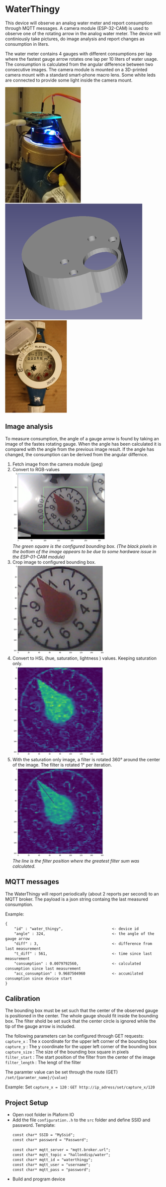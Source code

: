 # WaterThingy

This device will observe an analog water meter and report consumption through MQTT messages. A camera module (ESP-32-CAM) is used to observe one of the rotating arrow in the analog water meter. The device will continiously take pictures, do image analysis and report changes as consumption in liters.

The water meter contains 4 gauges with different consumptions per lap where the fastest gauge arrow rotates one lap per 10 liters of water usage. The consumption is calculated from the angular difference between two consecutive images. The camera module is mounted on a 3D-printed camera mount with a standard smart-phone macro lens. Some white leds are connected to provide some light inside the camera mount.

![setup](setup.png) ![mount](mount.png) ![water meter](vattenmatare.jpeg)

## Image analysis
To measure consumption, the angle of a gauge arrow is found by taking an image of the fastes rotating gauge. When the angle has been calculated it is compared with the angle from the previous image result. If the angle has changed, the consumption can be derived from the angular differnce.


1. Fetch image from the camera module (jpeg)
2. Convert to RGB-values  
   ![stage1](stage1.png)  
   *The green square is the configured bounding box. (The black pixels in the bottom of the image appears to be due to some hardware issue in the ESP-01-CAM module)*
3. Crop image to configured bounding box.  
   ![stage1](stage2.png)
4. Convert to HSL (hue, saturation, lightness ) values. Keeping saturation only.  
   ![stage1](stage3.png)
5. With the saturation only image, a filter is rotated 360&deg; around the center of the image. The filter is rotated 1&deg; per iteration.  
   ![](stage4.png)  
   *The line is the filter position where the greatest filter sum was calculated.*


## MQTT messages
The WaterThingy will report periodically (about 2 reports per second) to an MQTT broker. The payload is a json string containg the last measured consumption.

Example:
```
{ 
    "id" : "water_thingy",                      <- device id
    "angle" : 324,                              <- the angle of the gauge arrow
    "diff" : 3,                                 <- difference from last measurement 
    "t_diff" : 561,                             <- time since last measurement
    "consumption" : 0.0079792560,               <- calculated consumption since last measurement
    "acc_consumption" : 9.9687504960            <- accumilated consumption since device start
}
```

## Calibration
The bounding box must be set such that the center of the observed gauge is positioned in the center. The whole gauge should fit inside the bounding box. The filter shold be set suck that the center circle is ignored while the tip of the gauge arrow is included.

The following parameters can be configured through GET requests:
`capture_x` : The x coordinate for the upper left corner of the bounding box  
`capture_y` : The y coordinate for the upper left corner of the bounding box  
`capture_size` : The size of the bounding box square in pixels  
`filter_start` : The start position of the filter from the center of the image  
`filter_length` : The lengt of the filter  

The paramter value can be set through the route (GET) `/set/{paramter_name}/{value}`


Example:
Set `capture_x = 120` : `GET http://ip_adress/set/capture_x/120`

## Project Setup
- Open root folder in Plaform IO
- Add the file `configuration..h` to the `src` folder and define SSID and password.
  Template:
  ```
  const char* SSID = "MySsid";
  const char* password = "Password";

  const char* mqtt_server = "mqtt.broker.url";
  const char* mqtt_topic = "hallondisp/water";
  const char* mqtt_id = "waterthingy";
  const char* mqtt_user = "username";
  const char* mqtt_pass = "password";
  ```
- Build and program device


